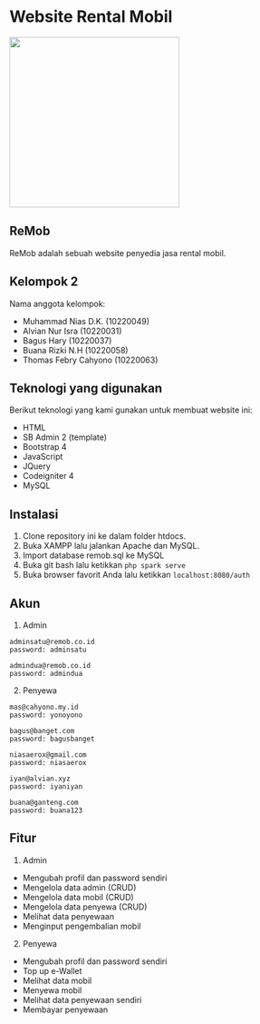# Website Rental Mobil

<img src="https://github.com/harybagus/remob/assets/126042692/ccd19d55-ac55-4f24-90ea-6bd82e9da426" width="300">

## ReMob
ReMob adalah sebuah website penyedia jasa rental mobil.

## Kelompok 2
Nama anggota kelompok:
* Muhammad Nias D.K. (10220049)
* Alvian Nur Isra (10220031)
* Bagus Hary (10220037)
* Buana Rizki N.H (10220058)
* Thomas Febry Cahyono (10220063)

## Teknologi yang digunakan
Berikut teknologi yang kami gunakan untuk membuat website ini:
* HTML
* SB Admin 2 (template)
* Bootstrap 4
* JavaScript
* JQuery
* Codeigniter 4
* MySQL

## Instalasi
1. Clone repository ini ke dalam folder htdocs.
2. Buka XAMPP lalu jalankan Apache dan MySQL.
3. Import database remob.sql ke MySQL
4. Buka git bash lalu ketikkan `php spark serve`
5. Buka browser favorit Anda lalu ketikkan `localhost:8080/auth`

## Akun
1. Admin
```
adminsatu@remob.co.id
password: adminsatu
```
```
admindua@remob.co.id
password: admindua
```

2. Penyewa
```
mas@cahyono.my.id
password: yonoyono
```
```
bagus@banget.com
password: bagusbanget
```
```
niasaerox@gmail.com
password: niasaerox
```
```
iyan@alvian.xyz
password: iyaniyan
```
```
buana@ganteng.com
password: buana123
```

## Fitur
1. Admin
* Mengubah profil dan password sendiri
* Mengelola data admin (CRUD)
* Mengelola data mobil (CRUD)
* Mengelola data penyewa (CRUD)
* Melihat data penyewaan
* Menginput pengembalian mobil

2. Penyewa
* Mengubah profil dan password sendiri
* Top up e-Wallet
* Melihat data mobil
* Menyewa mobil
* Melihat data penyewaan sendiri
* Membayar penyewaan

